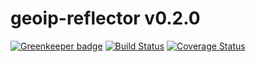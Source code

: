 # geoip-reflector v0.2.0

[![Greenkeeper badge](https://badges.greenkeeper.io/kt3k/geoip-reflector.svg)](https://greenkeeper.io/)
[![Build Status](https://travis-ci.org/kt3k/geoip-reflector.png?branch=master)](https://travis-ci.org/kt3k/geoip-reflector) [![Coverage Status](https://coveralls.io/repos/kt3k/geoip-reflector/badge.png?branch=master)](https://coveralls.io/r/kt3k/geoip-reflector?branch=master)
